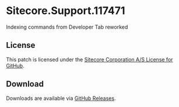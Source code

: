 # Sitecore.Support.117471
Indexing commands from Developer Tab reworked

## License  
This patch is licensed under the [Sitecore Corporation A/S License for GitHub](https://github.com/sitecoresupport/Sitecore.Support.117471/blob/master/LICENSE).  

## Download  
Downloads are available via [GitHub Releases](https://github.com/sitecoresupport/Sitecore.Support.117471/releases).  
